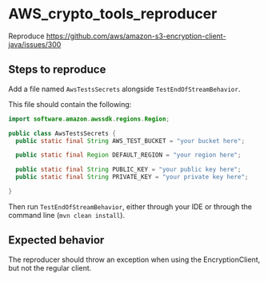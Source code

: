# AWS_crypto_tools_reproducer

Reproduce https://github.com/aws/amazon-s3-encryption-client-java/issues/300

## Steps to reproduce

Add a file named `AwsTestsSecrets` alongside `TestEndOfStreamBehavior`.

This file should contain the following:

```java
import software.amazon.awssdk.regions.Region;

public class AwsTestsSecrets {
  public static final String AWS_TEST_BUCKET = "your bucket here";

  public static final Region DEFAULT_REGION = "your region here";

  public static final String PUBLIC_KEY = "your public key here";
  public static final String PRIVATE_KEY = "your private key here";

}
```

Then run `TestEndOfStreamBehavior`, either through your IDE or through the command line (`mvn clean install`).

## Expected behavior

The reproducer should throw an exception when using the EncryptionClient, but not the regular client.